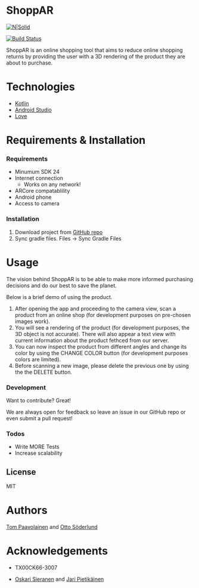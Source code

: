 # ShoppAR

[![N|Solid](https://cldup.com/dTxpPi9lDf.thumb.png)](https://nodesource.com/products/nsolid)

[![Build Status](https://travis-ci.com/Smolmeri/ARPriceTag.svg?branch=master)](https://travis-ci.com/github/Smolmeri/ARPriceTag)

ShoppAR is an online shopping tool that aims to reduce online shopping returns by providing the user with a 3D rendering of the product they are about to purchase.

# Technologies
  - [Kotlin]
  - [Android Studio]
  - [Love]

# Requirements & Installation

### Requirements
  - Minumum SDK 24
  - Internet connection
    - Works on any network!
 - ARCore compatablility
 - Android phone
 - Access to camera
 
### Installation

1. Download project from [GitHub repo]
2. Sync gradle files. Files -> Sync Gradle Files

# Usage

The vision behind ShoppAR is to be able to make more informed purchasing decisions and do our best to save the planet.

Below is a brief demo of using the product.

1. After opening the app and proceeding to the camera view, scan a product from an online shop (for development purposes on pre-chosen images work).
2. You will see a rendering of the product (for development purposes, the 3D object is not accurate). There will also appear a text view with current information about the product fethced from our server.
3. You can now inspect the product from different angles and change its color by using the CHANGE COLOR button (for development purposes colors are limited).
4. Before scanning a new image, please delete the previous one by using the the DELETE button.

### Development

Want to contribute? Great!

We are always open for feedback so leave an issue in our GitHub repo or even submit a pull request!

### Todos

 - Write MORE Tests
 - Increase scalability

License
----

MIT


# Authors

[Tom Paavolainen] and [Otto Söderlund]

# Acknowledgements

 - TX00CK66-3007

 - [Oskari Sieranen] and [Jari Pietikäinen]

[//]: # (These are reference links used in the body of this note and get stripped out when the markdown processor does its job. There is no need to format nicely because it shouldn't be seen. Thanks SO - http://stackoverflow.com/questions/4823468/store-comments-in-markdown-syntax)


   [Kotlin]: <https://kotlinlang.org>
   [Android Studio]: <https://developer.android.com/studio>
   [love]: <https://www.youtube.com/watch?v=dsxtImDVMig>
   [GitHub repo]: <https://github.com/Smolmeri/ARPriceTag>
   [Tom Paavolainen]: <https://github.com/Smolmeri>
   [Otto Söderlund]: <https://github.com/ottosoderlund>
   [Jari Pietikäinen]: <https://github.com/J4R1>
   [Oskari Sieranen]: <https://github.com/oskarits>